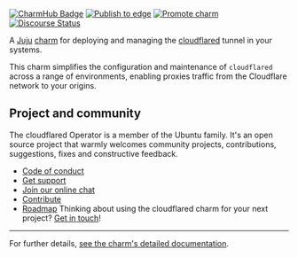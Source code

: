 [![CharmHub Badge](https://charmhub.io/cloudflared/badge.svg)](https://charmhub.io/cloudflared)
[![Publish to edge](https://github.com/canonical/cloudflared-operator/actions/workflows/publish_charm.yaml/badge.svg)](https://github.com/canonical/cloudflared-operator/actions/workflows/publish_charm.yaml)
[![Promote charm](https://github.com/canonical/cloudflared-operator/actions/workflows/promote_charm.yaml/badge.svg)](https://github.com/canonical/cloudflared-operator/actions/workflows/promote_charm.yaml)
[![Discourse Status](https://img.shields.io/discourse/status?server=https%3A%2F%2Fdiscourse.charmhub.io&style=flat&label=CharmHub%20Discourse)](https://discourse.charmhub.io)

A [Juju](https://juju.is/) [charm](https://juju.is/docs/olm/charmed-operators) 
for deploying and managing the [cloudflared](https://cloudflared-project.org) tunnel
in your systems.

This charm simplifies the configuration and maintenance of `cloudflared` across a 
range of environments, enabling proxies traffic from the Cloudflare network to your origins.

## Project and community

The cloudflared Operator is a member of the Ubuntu family. It's an
open source project that warmly welcomes community projects, contributions,
suggestions, fixes and constructive feedback.
* [Code of conduct](https://ubuntu.com/community/code-of-conduct)
* [Get support](https://discourse.charmhub.io/)
* [Join our online chat](https://matrix.to/#/#charmhub-charmdev:ubuntu.com)
* [Contribute](https://charmhub.io/cloudflared/docs/contributing)
* [Roadmap](https://charmhub.io/cloudflared/docs/roadmap)
Thinking about using the cloudflared charm for your next project? [Get in touch](https://matrix.to/#/#charmhub-charmdev:ubuntu.com)!

---

For further details,
[see the charm's detailed documentation](https://charmhub.io/cloudflared/docs).

